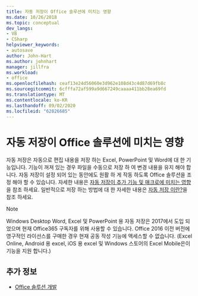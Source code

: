 ```yaml
---
title: 자동 저장이 Office 솔루션에 미치는 영향
ms.date: 10/26/2018
ms.topic: conceptual
dev_langs:
- VB
- CSharp
helpviewer_keywords:
- autosave
author: John-Hart
ms.author: johnhart
manager: jillfra
ms.workload:
- office
ms.openlocfilehash: ceaf13e24d56060e3d962e108d43c4d87d69fb8c
ms.sourcegitcommit: 6cfffa72af599a9d667249caaaa411bb28ea69fd
ms.translationtype: MT
ms.contentlocale: ko-KR
ms.lasthandoff: 09/02/2020
ms.locfileid: "62826685"
---
```

# <a name="how-autosave-impacts-office-solutions"></a>자동 저장이 Office 솔루션에 미치는 영향

자동 저장은 자동으로 편집 내용을 저장 하는 Excel, PowerPoint 및 Word에 대 한 기능입니다. 기능이 꺼져 있는 경우 파일을 수동으로 저장 하 여 변경 내용을 유지 해야 합니다. 자동 저장이 설정 되어 있는 동안에도 원활 하 게 작동 하도록 Office 솔루션을 조정 해야 할 수 있습니다. 자세한 내용은 [자동 저장이 추가 기능 및 매크로에 미치는 영향](/office/vba/library-reference/concepts/how-autosave-impacts-addins-and-macros)을 참조 하세요. 일반적으로 저장 하는 방법에 대 한 자세한 내용은 [자동 저장 이란?](https://support.office.com/en-US/article/What-is-AutoSave-6d6bd723-ebfd-4e40-b5f6-ae6e8088f7a5)을 참조 하세요.

> [!NOTE]
> Windows Desktop Word, Excel 및 PowerPoint 용 자동 저장은 2017에서 도입 되었으며 현재 Office365 구독자를 위해 사용할 수 있습니다. Office 2016 이전 버전에 영구적인 라이선스를 구매한 경우 현재 공동 작성 기능에 액세스할 수 없습니다. (Excel Online, Android 용 excel, iOS 용 excel 및 Windows 스토어의 Excel Mobile은이 기능을 지원 합니다.)

## <a name="see-also"></a>추가 정보
- [Office 솔루션 개발](./developing-office-solutions.md)
